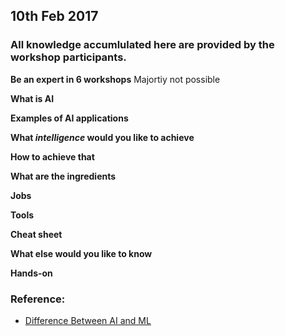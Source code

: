 ## 10th Feb 2017

### All knowledge accumlulated here are provided by the workshop participants.

**Be an expert in 6 workshops**
Majortiy not possible

**What is AI**

**Examples of AI applications**

**What *intelligence* would you like to achieve**

**How to achieve that**

**What are the ingredients**

**Jobs**

**Tools**

**Cheat sheet**

**What else would you like to know**

**Hands-on**

### Reference:
- [Difference Between AI and ML](http://www.forbes.com/sites/bernardmarr/2016/12/06/what-is-the-difference-between-artificial-intelligence-and-machine-learning/#25effcae687c)

